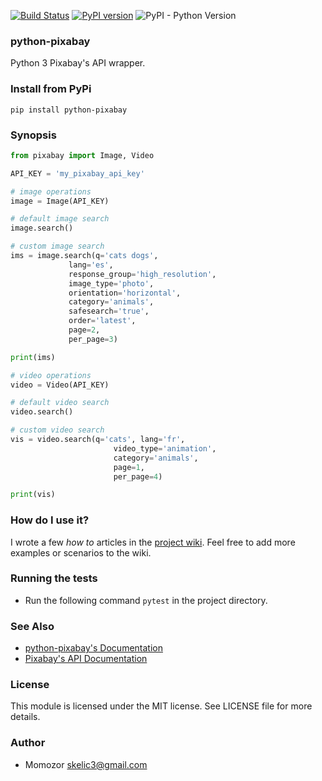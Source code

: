 [![Build Status](https://travis-ci.org/momozor/python-pixabay.svg?branch=master)](https://travis-ci.org/momozor/python-pixabay)
[![PyPI version](https://badge.fury.io/py/python-pixabay.svg)](https://badge.fury.io/py/python-pixabay)
![PyPI - Python Version](https://img.shields.io/pypi/pyversions/python-pixabay.svg?color=1&label=Python)
### python-pixabay
Python 3 Pixabay's API wrapper.

### Install from PyPi
`pip install python-pixabay`

### Synopsis

```python
from pixabay import Image, Video

API_KEY = 'my_pixabay_api_key'

# image operations
image = Image(API_KEY)

# default image search
image.search()

# custom image search
ims = image.search(q='cats dogs',
             lang='es',
             response_group='high_resolution',
             image_type='photo',
             orientation='horizontal',
             category='animals',
             safesearch='true',
             order='latest',
             page=2,
             per_page=3)

print(ims)

# video operations
video = Video(API_KEY)

# default video search
video.search()

# custom video search
vis = video.search(q='cats', lang='fr',
                       video_type='animation',
                       category='animals',
                       page=1,
                       per_page=4)

print(vis)
```

### How do I use it?

I wrote a few _how to_ articles in the [project wiki](https://github.com/momozor/python-pixabay/wiki). Feel free to add more examples or scenarios to the wiki.

### Running the tests

* Run the following command `pytest` in the project directory.

### See Also
* [python-pixabay's Documentation](https://momozor.github.io/python-pixabay/index.html)
* [Pixabay's API Documentation](https://pixabay.com/api/docs)

### License

This module is licensed under the MIT license. See LICENSE file for more details.

### Author

* Momozor <skelic3@gmail.com>
